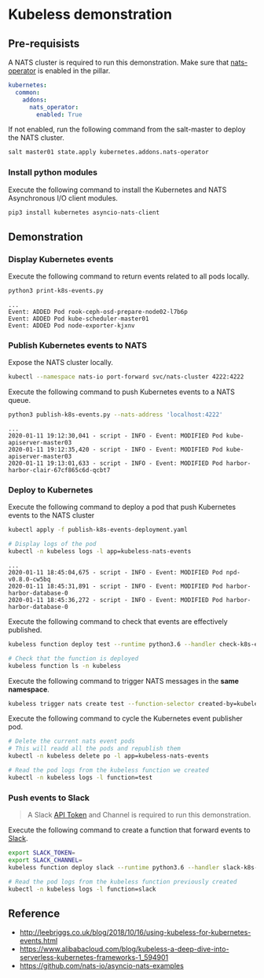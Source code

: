 # Kubeless demonstration

## Pre-requisists

A NATS cluster is required to run this demonstration.
Make sure that [nats-operator](https://github.com/nats-io/nats-operator) is enabled in the pillar.

```yaml
kubernetes:
  common:
    addons:
      nats_operator:
        enabled: True
```

If not enabled, run the following command from the salt-master to deploy the NATS cluster.

```bash
salt master01 state.apply kubernetes.addons.nats-operator
```

### Install python modules

Execute the following command to install the Kubernetes and NATS Asynchronous I/O client modules.

```bash
pip3 install kubernetes asyncio-nats-client
```

## Demonstration

### Display Kubernetes events

Execute the following command to return events related to all pods locally.

```bash
python3 print-k8s-events.py
```

```text
...
Event: ADDED Pod rook-ceph-osd-prepare-node02-l7b6p
Event: ADDED Pod kube-scheduler-master01
Event: ADDED Pod node-exporter-kjxnv
```

### Publish Kubernetes events to NATS

Expose the NATS cluster locally.

```bash
kubectl --namespace nats-io port-forward svc/nats-cluster 4222:4222
```

Execute the following command to push Kubernetes events to a NATS queue.

```bash
python3 publish-k8s-events.py --nats-address 'localhost:4222'
```

```text
...
2020-01-11 19:12:30,041 - script - INFO - Event: MODIFIED Pod kube-apiserver-master03
2020-01-11 19:12:35,420 - script - INFO - Event: MODIFIED Pod kube-apiserver-master03
2020-01-11 19:13:01,633 - script - INFO - Event: MODIFIED Pod harbor-harbor-clair-67cf865c6d-qcbt7
```

### Deploy to Kubernetes

Execute the following command to deploy a pod that push Kubernetes events to the NATS cluster

```bash
kubectl apply -f publish-k8s-events-deployment.yaml

# Display logs of the pod
kubectl -n kubeless logs -l app=kubeless-nats-events
```

```text
...
2020-01-11 18:45:04,675 - script - INFO - Event: MODIFIED Pod npd-v0.8.0-cw5bq
2020-01-11 18:45:31,891 - script - INFO - Event: MODIFIED Pod harbor-harbor-database-0
2020-01-11 18:45:36,272 - script - INFO - Event: MODIFIED Pod harbor-harbor-database-0
```

Execute the following command to check that events are effectively published.

```bash
kubeless function deploy test --runtime python3.6 --handler check-k8s-events.dump --from-file check-k8s-events.py --namespace kubeless

# Check that the function is deployed
kubeless function ls -n kubeless
```

Execute the following command to trigger NATS messages in the **same namespace**.

```bash
kubeless trigger nats create test --function-selector created-by=kubeless,function=test --trigger-topic k8s_events --namespace kubeless
```

Execute the following command to cycle the Kubernetes event publisher pod.

```bash
# Delete the current nats event pods
# This will readd all the pods and republish them
kubectl -n kubeless delete po -l app=kubeless-nats-events

# Read the pod logs from the kubeless function we created
kubectl -n kubeless logs -l function=test
```

### Push events to Slack

> A Slack [API Token](https://api.slack.com/custom-integrations/legacy-tokens) and Channel is required to run this demonstration.

Execute the following command to create a function that forward events to [Slack](https://slack.com).

```bash
export SLACK_TOKEN=
export SLACK_CHANNEL=
kubeless function deploy slack --runtime python3.6 --handler slack-k8s-events.slack_message --from-file slack-k8s-events.py --namespace kubeless --env SLACK_TOKEN=$SLACK_TOKEN --env SLACK_CHANNEL=$SLACK_CHANNEL --dependencies requirements.txt

# Read the pod logs from the kubeless function previously created
kubectl -n kubeless logs -l function=slack
```

## Reference

* http://leebriggs.co.uk/blog/2018/10/16/using-kubeless-for-kubernetes-events.html
* https://www.alibabacloud.com/blog/kubeless-a-deep-dive-into-serverless-kubernetes-frameworks-1_594901
* https://github.com/nats-io/asyncio-nats-examples
